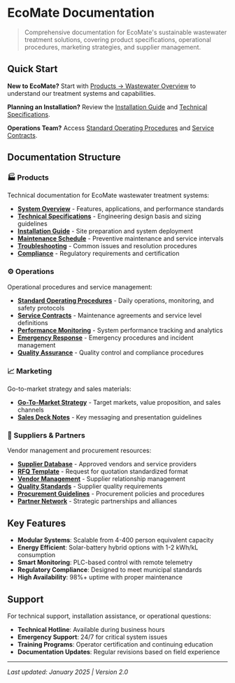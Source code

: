 # EcoMate Documentation

> Comprehensive documentation for EcoMate's sustainable wastewater treatment solutions, covering product specifications, operational procedures, marketing strategies, and supplier management.

## Quick Start

**New to EcoMate?** Start with [Products → Wastewater Overview](products/wastewater/overview.md) to understand our treatment systems and capabilities.

**Planning an Installation?** Review the [Installation Guide](products/wastewater/installation-guide.md) and [Technical Specifications](products/wastewater/technical-spec.md).

**Operations Team?** Access [Standard Operating Procedures](operations/sops.md) and [Service Contracts](operations/service-contracts.md).

## Documentation Structure

### 🏭 Products
Technical documentation for EcoMate wastewater treatment systems:
- **[System Overview](products/wastewater/overview.md)** - Features, applications, and performance standards
- **[Technical Specifications](products/wastewater/technical-spec.md)** - Engineering design basis and sizing guidelines
- **[Installation Guide](products/wastewater/installation-guide.md)** - Site preparation and system deployment
- **[Maintenance Schedule](products/wastewater/maintenance-schedule.md)** - Preventive maintenance and service intervals
- **[Troubleshooting](products/wastewater/troubleshooting.md)** - Common issues and resolution procedures
- **[Compliance](products/wastewater/compliance.md)** - Regulatory requirements and certification

### ⚙️ Operations
Operational procedures and service management:
- **[Standard Operating Procedures](operations/sops.md)** - Daily operations, monitoring, and safety protocols
- **[Service Contracts](operations/service-contracts.md)** - Maintenance agreements and service level definitions
- **[Performance Monitoring](operations/monitoring.md)** - System performance tracking and analytics
- **[Emergency Response](operations/emergency-response.md)** - Emergency procedures and incident management
- **[Quality Assurance](operations/quality-assurance.md)** - Quality control and compliance procedures

### 📈 Marketing
Go-to-market strategy and sales materials:
- **[Go-To-Market Strategy](marketing/gtm.md)** - Target markets, value proposition, and sales channels
- **[Sales Deck Notes](marketing/sales-deck-notes.md)** - Key messaging and presentation guidelines

### 🤝 Suppliers & Partners
Vendor management and procurement resources:
- **[Supplier Database](suppliers/supplier-database.md)** - Approved vendors and service providers
- **[RFQ Template](suppliers/rfq-template.md)** - Request for quotation standardized format
- **[Vendor Management](suppliers/vendor-management.md)** - Supplier relationship management
- **[Quality Standards](suppliers/quality-standards.md)** - Supplier quality requirements
- **[Procurement Guidelines](suppliers/procurement.md)** - Procurement policies and procedures
- **[Partner Network](suppliers/partners.md)** - Strategic partnerships and alliances

## Key Features

- **Modular Systems**: Scalable from 4-400 person equivalent capacity
- **Energy Efficient**: Solar-battery hybrid options with 1-2 kWh/kL consumption
- **Smart Monitoring**: PLC-based control with remote telemetry
- **Regulatory Compliance**: Designed to meet municipal standards
- **High Availability**: 98%+ uptime with proper maintenance

## Support

For technical support, installation assistance, or operational questions:
- **Technical Hotline**: Available during business hours
- **Emergency Support**: 24/7 for critical system issues
- **Training Programs**: Operator certification and continuing education
- **Documentation Updates**: Regular revisions based on field experience

---

*Last updated: January 2025 | Version 2.0*